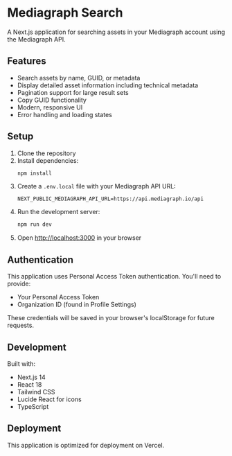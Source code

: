 # Mediagraph Search

A Next.js application for searching assets in your Mediagraph account using the Mediagraph API.

## Features

- Search assets by name, GUID, or metadata
- Display detailed asset information including technical metadata
- Pagination support for large result sets
- Copy GUID functionality
- Modern, responsive UI
- Error handling and loading states

## Setup

1. Clone the repository
2. Install dependencies:
   ```bash
   npm install
   ```
3. Create a `.env.local` file with your Mediagraph API URL:
   ```
   NEXT_PUBLIC_MEDIAGRAPH_API_URL=https://api.mediagraph.io/api
   ```
4. Run the development server:
   ```bash
   npm run dev
   ```
5. Open [http://localhost:3000](http://localhost:3000) in your browser

## Authentication

This application uses Personal Access Token authentication. You'll need to provide:
- Your Personal Access Token
- Organization ID (found in Profile Settings)

These credentials will be saved in your browser's localStorage for future requests.

## Development

Built with:
- Next.js 14
- React 18
- Tailwind CSS
- Lucide React for icons
- TypeScript

## Deployment

This application is optimized for deployment on Vercel. 